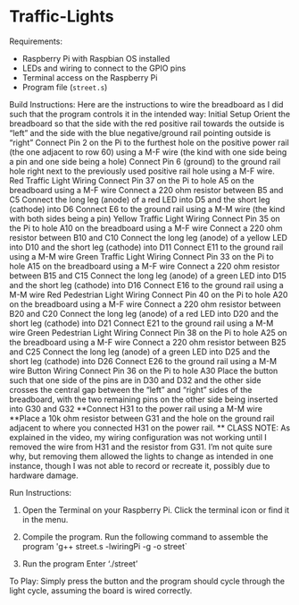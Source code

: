 # Traffic-Lights
Requirements:
- Raspberry Pi with Raspbian OS installed
- LEDs and wiring to connect to the GPIO pins
- Terminal access on the Raspberry Pi
- Program file (`street.s`)

Build Instructions:
Here are the instructions to wire the breadboard as I did such that the program controls it in the intended way:
Initial Setup
Orient the breadboard so that the side with the red positive rail towards the outside is “left” and the side with the blue negative/ground rail pointing outside is “right”
Connect Pin 2 on the Pi to the furthest hole on the positive power rail (the one adjacent to row 60) using a M-F wire (the kind with one side being a pin and one side being a hole)
Connect Pin 6 (ground) to the ground rail hole right next to the previously used positive rail hole using a M-F wire. 
Red Traffic Light Wiring
Connect Pin 37 on the Pi to hole A5 on the breadboard using a M-F wire
Connect a 220 ohm resistor between B5 and C5
Connect the long leg (anode) of a red LED into D5 and the short leg (cathode) into D6
Connect E6 to the ground rail using a M-M wire (the kind with both sides being a pin)
Yellow Traffic Light Wiring
Connect Pin 35 on the Pi to hole A10 on the breadboard using a M-F wire
Connect a 220 ohm resistor between B10 and C10
Connect the long leg (anode) of a yellow LED into D10 and the short leg (cathode) into D11
Connect E11 to the ground rail using a M-M wire
Green Traffic Light Wiring
Connect Pin 33 on the Pi to hole A15 on the breadboard using a M-F wire
Connect a 220 ohm resistor between B15 and C15
Connect the long leg (anode) of a green LED into D15 and the short leg (cathode) into D16
Connect E16 to the ground rail using a M-M wire
Red Pedestrian Light Wiring
Connect Pin 40 on the Pi to hole A20 on the breadboard using a M-F wire
Connect a 220 ohm resistor between B20 and C20
Connect the long leg (anode) of a red LED into D20 and the short leg (cathode) into D21
Connect E21 to the ground rail using a M-M wire
Green Pedestrian Light Wiring
Connect Pin 38 on the Pi to hole A25 on the breadboard using a M-F wire
Connect a 220 ohm resistor between B25 and C25
Connect the long leg (anode) of a green LED into D25 and the short leg (cathode) into D26
Connect E26 to the ground rail using a M-M wire
Button Wiring
Connect Pin 36 on the Pi to hole A30
Place the button such that one side of the pins are in D30 and D32 and the other side crosses the central gap between the “left” and “right” sides of the breadboard, with the two remaining pins on the other side being inserted into G30 and G32
**Connect H31 to the power rail using a M-M wire
**Place a 10k ohm resistor between G31 and the hole on the ground rail adjacent to where you connected H31 on the power rail.
** CLASS NOTE: As explained in the video, my wiring configuration was not working until I removed the wire from H31 and the resistor from G31. I’m not quite sure why, but removing them allowed the lights to change as intended in one instance, though I was not able to record or recreate it, possibly due to hardware damage. 

Run Instructions:
1. Open the Terminal on your Raspberry Pi.
Click the terminal icon or find it in the menu.

3. Compile the program.
Run the following command to assemble the program
'g++ street.s -lwiringPi -g -o street`

4. Run the program
 	Enter ‘./street’

To Play:
Simply press the button and the program should cycle through the light cycle, assuming the board is wired correctly.
